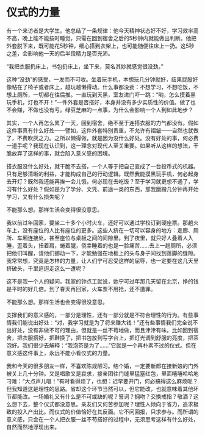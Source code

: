 # 仪式的力量

有一个来访者是大学生。他总结了一条规律：他今天精神状态好不好，学习效率高不高，晚上能不能按时睡觉，只需在回到宿舍之后的5秒钟内就能做出判断。他把外套脱下来，既可能花5秒钟，细心搭到衣架上，也可能随便往床上一扔。这5秒之差，会影响他一天的后半段精力是否充沛。 

“我把衣服扔床上，书包扔床上，坐下来，莫名其妙就感觉很没劲。” 

这种“没劲”的感受，一发而不可收。坐着玩手机，本想玩几分钟就好，结果屁股好像粘在了椅子或者床上，越玩越懒得动。什么事都没劲：不想学习，不想吃饭，不想上厕所，一切都在往后推。一直玩到天黑，室友进门吓一跳：“哟，怎么摸着黑玩手机，灯也不开！”一件外套是否搭好，本身并没有多少实质性的价值。做了也不会赚，不做也没有亏。绿豆芝麻的一点事，为什么会影响一个人到如此地步？ 

其实，一个人再怎么累了一天，回到宿舍，绝不至于连搭衣服的力气都没有。假如这件事真有什么好处——譬如，这件外套特别贵重，不允许有褶皱——自然也就做了，不费吹灰之力。之所以懒得做，就是因为没什么好处。没有好处的事，何必费一道手呢？我现在认识到，这一理念对现代人至关重要。如果听从这样的想法，干脆放弃了这样的事，就会陷入意义感的困境。 

搭衣服没什么好处，就干脆不去搭，一个人等于把自己变成了一台投币式的机器。只有足够清晰的利益，才能构成自己的行动逻辑。既然我能摸黑玩手机，何必起身去开灯？既然我还能再挨一会儿饿，何必现在去吃饭？至于学习就更想不通了，学习有什么好处？假如是为了学分、文凭、前途一类的东西，那我磨蹭几分钟再开始学习，又有什么损失呢？ 

不能那么想。那样生活会变得很没意思。 

我以前过年回家，要坐二十多个小时火车，还好可以通过学校订到硬座票。那趟火车上，没有座位的人比有座位的更多。这些人挤在一切可以容身的地方：走廊、厕所、车厢连接处，甚至座位与桌板之间的间隙里。到了夜里，就只好人叠着人入睡，歪着头，扭着肩，蜷着腿，侥幸睡着的也是一脸痛苦……去上一趟厕所，必须把他们叫醒，请他们挪动一下，才能勉强在地板上的头与身子间找到落脚的缝隙。我常常想，究竟是怎样的力量，让人们宁可忍受这样的屈辱，也一定要在这几天里挤破头，千里迢迢走这么一遭呢？ 

这不是我一个人的疑问。我家的钟点工就说，她宁可过年那几天留在北京，挣的钱是平时的好几倍。到了春天再回家，火车票不用抢，还不遭罪。 

不能那么想。那样生活也会变得很没意思。 

支撑我们的意义感的，一部分是理性，还有一部分就是不符合理性的行为。有些事情我们能说出好处：“对，我学习就是为了将来赚大钱！”还有些事情我们完全说不出好处，没有非做不可的理由，但就是一丝不苟地做，而且津津有味。比如回到宿舍，把衣服搭好，把鞋换了，把书包放到写字台上，把灯光调到舒服的亮度，把茶泡好。我们很少去解释：“我泡茶是为了……”它就是一个再朴素不过的仪式。但在意义感这件事上，永远不能小看仪式的力量。 

我和今天的很多朋友一样，不喜欢陈规陋习。结个婚，一定要新郎在接新娘的门外被关上几十分钟。又是唱歌又是哀求，接亲团往门缝里猛塞红包，里面嘻嘻哈哈地刁难：“大点声儿唱！”有时看得烦了，也想：迟早要开门，何必搞得这么麻烦呢？但我知道这是理性的思路。省却这个环节当然可以，但它能改，也就意味着其他环节都能改。一场婚礼又有什么是不可或缺的呢？誓词？拥吻？交换戒指？敬酒？这么想下去，整个仪式都没意思。亲友们又何苦参加呢？理性人倾向于省力，追求极致的投入产出比。而仪式的价值恰好在其反面。它不问回报，只求参与。而所谓的意义感，只会在一个人把衣服一丝不苟搭好的过程中，无须思考这样有什么好处，自然而然地浮现出来。